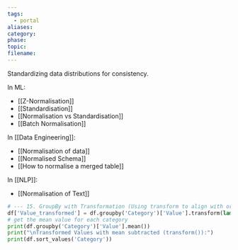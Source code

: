 ```yaml
---
tags:
  - portal
aliases: 
category: 
phase: 
topic: 
filename:
---
```

Standardizing data distributions for consistency. 

In ML:
- [[Z-Normalisation]]
- [[Standardisation]]
- [[Normalisation vs Standardisation]]
- [[Batch Normalisation]]

In [[Data Engineering]]:
- [[Normalisation of data]]
- [[Normalised Schema]]
- [[How to normalise a merged table]]

In [[NLP]]:
- [[Normalisation of Text]]


```python
# --- 15. GroupBy with Transformation (Using transform to align with original dataframe)
df['Value_transformed'] = df.groupby('Category')['Value'].transform(lambda x: x - x.mean())
# get the mean value for each category
print(df.groupby('Category')['Value'].mean())
print("\nTransformed Values with mean subtracted (transform()):")
print(df.sort_values('Category'))
```

